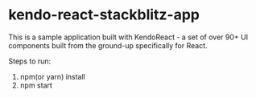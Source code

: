 # kendo-react-stackblitz-app
This is a sample application built with KendoReact - a set of over 90+ UI components built from the ground-up specifically for React.

Steps to run:

1) npm(or yarn) install
2) npm start 
